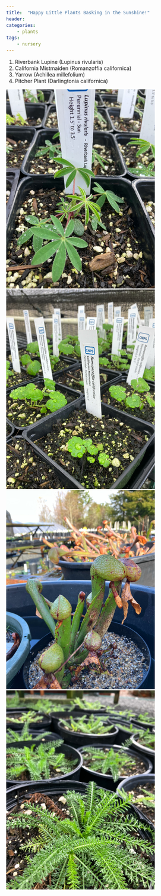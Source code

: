 ```yaml
---
title:  "Happy Little Plants Basking in the Sunshine!"
header:
categories:
    - plants 
tags:
    - nursery
---
```


1. Riverbank Lupine (Lupinus rivularis)
2. California Mistmaiden (Romanzoffia californica)
3. Yarrow (Achillea millefolium)
4. Pitcher Plant (Darlingtonia californica)

<img src="/assets/images/blog/happyplants/lupine.jpg" width="400" />
<img src="/assets/images/blog/happyplants/mistmaiden.jpg" width="400" />
<img src="/assets/images/blog/happyplants/pitcher.jpg" width="400" />
<img src="/assets/images/blog/happyplants/yarrow.jpg" width="400" />
